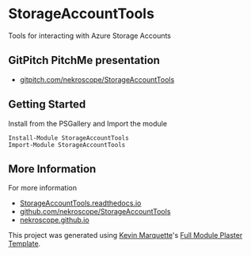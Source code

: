# StorageAccountTools

Tools for interacting with Azure Storage Accounts

## GitPitch PitchMe presentation

* [gitpitch.com/nekroscope/StorageAccountTools](https://gitpitch.com/nekroscope/StorageAccountTools)

## Getting Started

Install from the PSGallery and Import the module

    Install-Module StorageAccountTools
    Import-Module StorageAccountTools


## More Information

For more information

* [StorageAccountTools.readthedocs.io](http://StorageAccountTools.readthedocs.io)
* [github.com/nekroscope/StorageAccountTools](https://github.com/nekroscope/StorageAccountTools)
* [nekroscope.github.io](https://nekroscope.github.io)


This project was generated using [Kevin Marquette](http://kevinmarquette.github.io)'s [Full Module Plaster Template](https://github.com/KevinMarquette/PlasterTemplates/tree/master/FullModuleTemplate).
